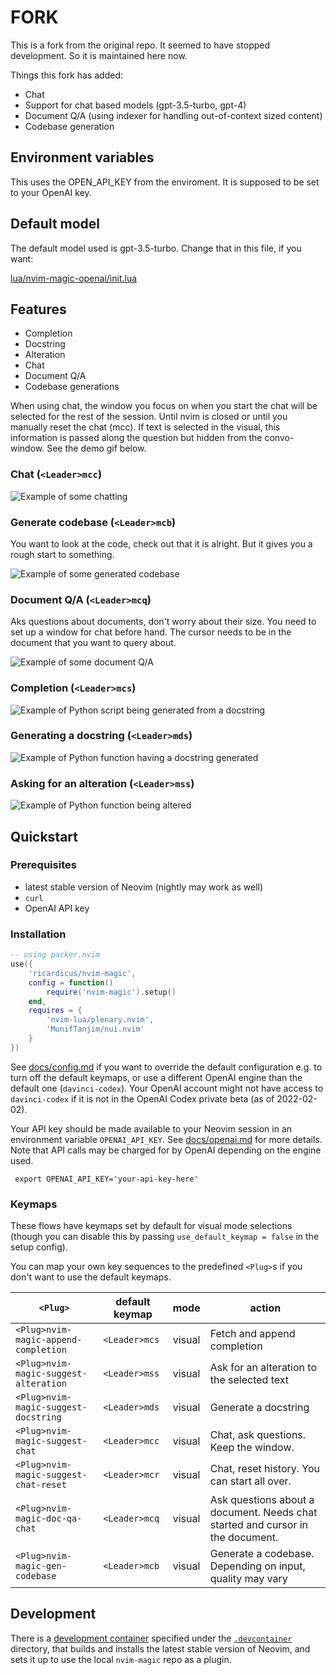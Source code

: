 # FORK

This is a fork from the original repo.
It seemed to have stopped development.
So it is maintained here now.

Things this fork has added:

- Chat
- Support for chat based models (gpt-3.5-turbo, gpt-4)
- Document Q/A (using indexer for handling out-of-context sized content)
- Codebase generation

## Environment variables

This uses the OPEN_API_KEY from the enviroment. It is supposed to be set to your OpenAI key.

## Default model

The default model used is gpt-3.5-turbo.
Change that in this file, if you want:

[lua/nvim-magic-openai/init.lua](https://github.com/Ricardicus/nvim-magic/blob/master/lua/nvim-magic-openai/init.lua)

## Features

- Completion
- Docstring
- Alteration
- Chat
- Document Q/A
- Codebase generations

When using chat, the window you focus on when you start the chat will be
selected for the rest of the session. Until nvim is closed or until you
manually reset the chat (<Leader>mcc). If text is selected in the visual,
this information is passed along the question but hidden from the convo-window.
See the demo gif below.

### Chat (`<Leader>mcc`)

<img 
	alt='Example of some chatting'
	src='docs/gifs/chat.gif'
	/>

### Generate codebase (`<Leader>mcb`)

You want to look at the code, check out that it is alright.
But it gives you a rough start to something.

<img 
	alt='Example of some generated codebase'
	src='docs/gifs/codebase.gif'
	/>

### Document Q/A (`<Leader>mcq`)

Aks questions about documents, don't worry about their size. You need to set up a window for chat before hand.
The cursor needs to be in the document that you want to query about.

<img 
	alt='Example of some document Q/A'
	src='docs/gifs/chat_doc_qa.gif'
	/>

### Completion (`<Leader>mcs`)

<img 
	alt='Example of Python script being generated from a docstring'
	src='docs/gifs/completion.gif'
	/>

### Generating a docstring (`<Leader>mds`)

<img 
	alt='Example of Python function having a docstring generated'
	src='docs/gifs/docstring.gif'
	/>

### Asking for an alteration (`<Leader>mss`)

<img 
	alt='Example of Python function being altered'
	src='docs/gifs/suggest.gif'
	/>

## Quickstart

### Prerequisites

- latest stable version of Neovim (nightly may work as well)
- `curl`
- OpenAI API key

### Installation

```lua
-- using packer.nvim
use({
	'ricardicus/nvim-magic',
	config = function()
		require('nvim-magic').setup()
	end,
	requires = {
		'nvim-lua/plenary.nvim',
		'MunifTanjim/nui.nvim'
	}
})
```

See [docs/config.md](docs/config.md) if you want to override the default configuration e.g. to turn off the default keymaps, or use a different OpenAI engine than the default one (`davinci-codex`). Your OpenAI account might not have access to `davinci-codex` if it is not in the OpenAI Codex private beta (as of 2022-02-02).

Your API key should be made available to your Neovim session in an environment variable `OPENAI_API_KEY`. See [docs/openai.md](docs/openai.md) for more details. Note that API calls may be charged for by OpenAI depending on the engine used.

```shell
 export OPENAI_API_KEY='your-api-key-here'
```

### Keymaps

These flows have keymaps set by default for visual mode selections (though you can disable this by passing `use_default_keymap = false` in the setup config).

You can map your own key sequences to the predefined `<Plug>`s if you don't want to use the default keymaps.

| `<Plug>`                               | default keymap | mode   | action                                       |
| -------------------------------------- | -------------- | ------ | -------------------------------------------- |
| `<Plug>nvim-magic-append-completion`   | `<Leader>mcs`  | visual | Fetch and append completion                  |
| `<Plug>nvim-magic-suggest-alteration`  | `<Leader>mss`  | visual | Ask for an alteration to the selected text   |
| `<Plug>nvim-magic-suggest-docstring`   | `<Leader>mds`  | visual | Generate a docstring                         |
| `<Plug>nvim-magic-suggest-chat`        | `<Leader>mcc`  | visual | Chat, ask questions. Keep the window.        |
| `<Plug>nvim-magic-suggest-chat-reset`  | `<Leader>mcr`  | visual | Chat, reset history. You can start all over. |
| `<Plug>nvim-magic-doc-qa-chat`         | `<Leader>mcq`  | visual | Ask questions about a document. Needs chat started and cursor in the document. |
| `<Plug>nvim-magic-gen-codebase`        | `<Leader>mcb`  | visual | Generate a codebase. Depending on input, quality may vary |

## Development

There is a [development container](https://containers.dev/) specified under the [`.devcontainer`](.devcontainer/) directory, that builds and installs the latest stable version of Neovim, and sets it up to use the local `nvim-magic` repo as a plugin.
